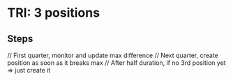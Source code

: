 # TRI: 3 positions

## Steps

// First quarter, monitor and update max difference
// Next quarter, create position as soon as it breaks max
// After half duration, if no 3rd position yet => just create it